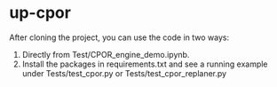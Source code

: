 # up-cpor

After cloning the project, you can use the code in two ways:
1. Directly from Test/CPOR_engine_demo.ipynb.
2. Install the packages in requirements.txt and see a running example under Tests/test_cpor.py or Tests/test_cpor_replaner.py